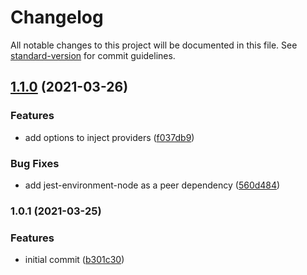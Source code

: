 # Changelog

All notable changes to this project will be documented in this file. See [standard-version](https://github.com/conventional-changelog/standard-version) for commit guidelines.

## [1.1.0](https://github.com/tnayuki/jest-environment-ethereum/compare/v1.0.1...v1.1.0) (2021-03-26)


### Features

* add options to inject providers ([f037db9](https://github.com/tnayuki/jest-environment-ethereum/commit/f037db9aba7ee72910655ea1bb6fe2a93eb94917))


### Bug Fixes

* add jest-environment-node as a peer dependency ([560d484](https://github.com/tnayuki/jest-environment-ethereum/commit/560d484c48e30ec852fb9aab40b9dcfe8e2a71fe))

### 1.0.1 (2021-03-25)


### Features

* initial commit ([b301c30](https://github.com/tnayuki/jest-environment-ethereum/commit/b301c30975ad388ec2f23157530e6c6a7aedd58a))
